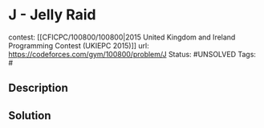 # J - Jelly Raid

contest: [[CFICPC/100800/100800|2015 United Kingdom and Ireland Programming Contest (UKIEPC 2015)]]
url: https://codeforces.com/gym/100800/problem/J
Status: #UNSOLVED
Tags: #

## Description

## Solution

